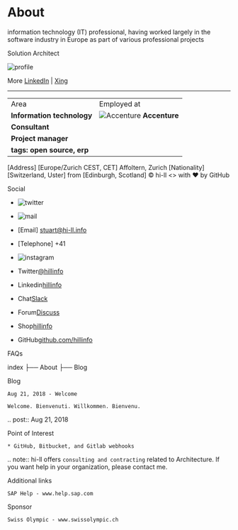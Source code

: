# About

information technology (IT) professional, having worked largely in the software industry in Europe as part of various professional projects 

Solution Architect

![profile](https://lh6.googleusercontent.com/uqw176ozxtR99m-F1rEVEHNjafuDEljhkC0ctusjlGvHogTRU0hawpey4Bs=w40)

More [LinkedIn](https://lh5.googleusercontent.com/-bTfap3my7W4NXJgh20bQin-Q3W1PGUS-xuw5B3PuuRjoG5Ov8khzqiSfvs=w50) | [Xing](https://lh3.googleusercontent.com/P1KsEu_g3n7YaeQNOUnu2t8RS5_4nrTHdt_PSik5GhPSCIivD1DbeLnAnY8=w50)

------------------------------------------------------------

| | |
|:--|:--|
|Area|Employed at|
|**Information technology**|![Accenture](https://media.licdn.com/dms/image/C4E0BAQE_tMd_dRgIzQ/company-logo_100_100/0?e=1542844800&v=beta&t=m1HwNcWFbSqSArOxlEXo3FVv61Zbry7c61-gy3FewDA) **Accenture**|
|**Consultant**|
|**Project manager**|
|**tags: open source, erp**|


[Address] [Europe/Zurich CEST, CET] Affoltern, Zurich
[Nationality] [Switzerland, Uster] from [Edinburgh, Scotland]
© hi-ll
<> with ❤ by GitHub

Social
- ![twitter](https://lh5.googleusercontent.com/a22yI-6dVlUoNbGd1_PYNa9lvKpaYWYD_AxYHaE5W7Ry1nnXi4L9ldV6qk8=w50)
- ![mail](https://lh6.googleusercontent.com/Qhi7XFcsQ_j4x8V_HaOdsyESNTDSYk5QaAxXGB4tzHGkV8hjBnW5ik63miQ=w50)
- [Email] stuart@hi-ll.info
- [Telephone] +41 
- ![instagram](https://lh5.googleusercontent.com/n777S_0bN5E_hMmetDXC2vgMCEe1Y-fE0-xmmxUIr2noRm_YjkHLwjYWv-I=w50)

- Twitter[@hillinfo](https://twitter.com/hillinfo)
- Linkedin[hillinfo](www.linkedin.com/in/hillinfo)
- Chat[Slack](http://hi-llinfo.slack.com)
- Forum[Discuss](http://discuss.hillinfo.io)
- Shop[hillinfo](https://hillinfo.myshopify.com/products/hillinfo-shirt)
- GitHub[github.com/hillinfo](https://hillinfo.github.io/hillinfo/)


FAQs

   index
    ├── About
    ├── Blog

Blog

    Aug 21, 2018 - Welcome
    
    Welcome. Bienvenuti. Willkommen. Bienvenu.

.. post:: Aug 21, 2018

Point of Interest

    * GitHub, Bitbucket, and Gitlab webhooks

.. note:: hi-ll offers `consulting and contracting` related to Architecture. If you want help in your organization, please contact me.


Additional links

    SAP Help - www.help.sap.com

Sponsor

    Swiss Olympic - www.swissolympic.ch

